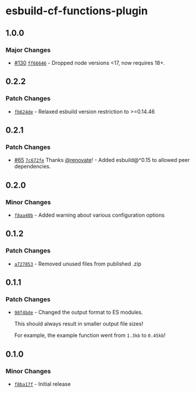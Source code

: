 # esbuild-cf-functions-plugin

## 1.0.0

### Major Changes

- [#130](https://github.com/BeeeQueue/esbuild-cf-functions-plugin/pull/130) [`ff66646`](https://github.com/BeeeQueue/esbuild-cf-functions-plugin/commit/ff666461fa95f2554fd2d0d5a7c922e8cdcead2a) - Dropped node versions <17, now requires 18+.

## 0.2.2

### Patch Changes

- [`fb624de`](https://github.com/BeeeQueue/esbuild-cf-functions-plugin/commit/fb624de5ca30bafcbf8056435169a8ec9690fdd9) - Relaxed esbuild version restriction to >=0.14.46

## 0.2.1

### Patch Changes

- [#65](https://github.com/BeeeQueue/esbuild-cf-functions-plugin/pull/65) [`7c672fe`](https://github.com/BeeeQueue/esbuild-cf-functions-plugin/commit/7c672fefd3e70f05b2a58dea1736f52364b7dab3) Thanks [@renovate](https://github.com/apps/renovate)! - Added esbuild@^0.15 to allowed peer dependencies.

## 0.2.0

### Minor Changes

- [`f8aa40b`](https://github.com/BeeeQueue/esbuild-cf-functions-plugin/commit/f8aa40b9318e070ed497c1d2cb0e3e10af647357) - Added warning about various configuration options

## 0.1.2

### Patch Changes

- [`a727853`](https://github.com/BeeeQueue/esbuild-cf-functions-plugin/commit/a72785397f7b113794c7d5bdfeb183026cf16f41) - Removed unused files from published .zip

## 0.1.1

### Patch Changes

- [`98f4bde`](https://github.com/BeeeQueue/esbuild-cf-functions-plugin/commit/98f4bde5e097a6e83cf39a7e90b265bd045367d0) - Changed the output format to ES modules.

  This should always result in smaller output file sizes!

  For example, the example function went from `1.3kb` to `0.45kb`!

## 0.1.0

### Minor Changes

- [`f8ba17f`](https://github.com/BeeeQueue/esbuild-cf-functions-plugin/commit/f8ba17f8d9ea7fb31e8e9306fbbcdb54c13a3117) - Initial release
